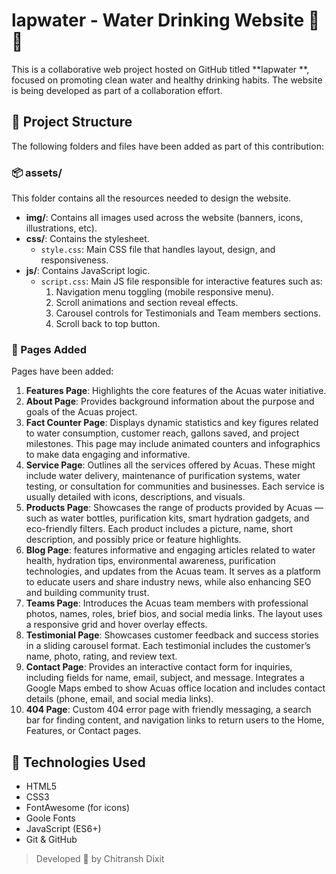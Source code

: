 # lapwater - Water Drinking Website 🌊💧

This is a collaborative web project hosted on GitHub titled **lapwater **, focused on promoting clean water and healthy drinking habits. The website is being developed as part of a collaboration effort.

## 📁 Project Structure

The following folders and files have been added as part of this contribution:

### 📦 assets/

This folder contains all the resources needed to design the website.

- **img/**: Contains all images used across the website (banners, icons, illustrations, etc).
- **css/**: Contains the stylesheet.
  - `style.css`: Main CSS file that handles layout, design, and responsiveness.
- **js/**: Contains JavaScript logic.
  - `script.css`: Main JS file responsible for interactive features such as:
    1. Navigation menu toggling (mobile responsive menu).
    2. Scroll animations and section reveal effects.
    3. Carousel controls for Testimonials and Team members sections.
    4. Scroll back to top button.

### 📄 Pages Added

Pages have been added:

1. **Features Page**: Highlights the core features of the Acuas water initiative.
2. **About Page**: Provides background information about the purpose and goals of the Acuas project.
3. **Fact Counter Page**: Displays dynamic statistics and key figures related to water consumption, customer reach, gallons saved, and project milestones. This page may include animated counters and infographics to make data engaging and informative.
4. **Service Page**: Outlines all the services offered by Acuas. These might include water delivery, maintenance of purification systems, water testing, or consultation for communities and businesses. Each service is usually detailed with icons, descriptions, and visuals.
5. **Products Page**: Showcases the range of products provided by Acuas — such as water bottles, purification kits, smart hydration gadgets, and eco-friendly filters. Each product includes a picture, name, short description, and possibly price or feature highlights.
6. **Blog Page**: features informative and engaging articles related to water health, hydration tips, environmental awareness, purification technologies, and updates from the Acuas team. It serves as a platform to educate users and share industry news, while also enhancing SEO and building community trust.
7. **Teams Page**: Introduces the Acuas team members with professional photos, names, roles, brief bios, and social media links. The layout uses a responsive grid and hover overlay effects.
8. **Testimonial Page**: Showcases customer feedback and success stories in a sliding carousel format. Each testimonial includes the customer’s name, photo, rating, and review text.
9. **Contact Page**: Provides an interactive contact form for inquiries, including fields for name, email, subject, and message. Integrates a Google Maps embed to show Acuas office location and includes contact details (phone, email, and social media links).
10. **404 Page**: Custom 404 error page with friendly messaging, a search bar for finding content, and navigation links to return users to the Home, Features, or Contact pages.

## 🚀 Technologies Used

- HTML5
- CSS3
- FontAwesome (for icons)
- Goole Fonts
- JavaScript (ES6+)
- Git & GitHub 

> Developed 💙 by Chitransh Dixit
